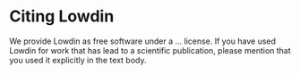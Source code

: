# Citing Lowdin

We provide Lowdin as free software under a ... license.
If you have used Lowdin for work that has lead to a scientific publication,
please mention that you used it explicitly in the text body.